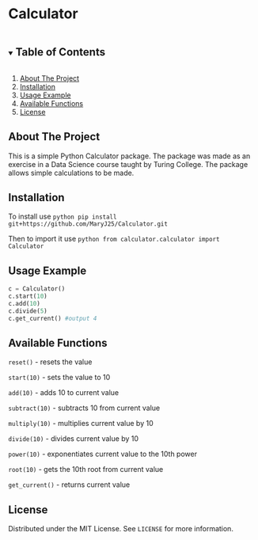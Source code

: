 # Calculator

<!-- TABLE OF CONTENTS -->
<details open="open">
  <summary><h2 style="display: inline-block">Table of Contents</h2></summary>
  <ol>
    <li><a href="#about-the-project">About The Project</a></li>
    <li><a href="#installation">Installation</a></li>
    <li><a href="#usage">Usage Example</a></li>
    <li><a href="#functions">Available Functions</a></li>
    <li><a href="#license">License</a></li>
  </ol>
</details>

<!-- ABOUT THE PROJECT -->
## About The Project

This is a simple Python Calculator package. The package was made as an exercise in a Data Science course taught by Turing College.
The package allows simple calculations to be made.

<!-- INSTALLATION -->
## Installation

To install use ```python pip install git+https://github.com/MaryJ25/Calculator.git```

Then to import it use ```python from calculator.calculator import Calculator```

<!-- USAGE EXAMPLES -->
## Usage Example
```python
c = Calculator()
c.start(10)
c.add(10)
c.divide(5)
c.get_current() #output 4
```
<!-- FUNCTIONS -->
## Available Functions
`reset()` - resets the value

`start(10)` - sets the value to 10

`add(10)` - adds 10 to current value

`subtract(10)` - subtracts 10 from current value

`multiply(10)` - multiplies current value by 10

`divide(10)` - divides current value by 10

`power(10)` - exponentiates current value to the 10th power

`root(10)` - gets the 10th root from current value

`get_current()` - returns current value

<!-- LICENSE -->
## License

Distributed under the MIT License. See `LICENSE` for more information.


